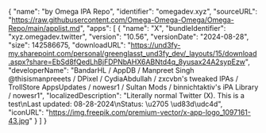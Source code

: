 {
  "name": "by Omega IPA Repo",
  "identifier": "omegadev.xyz",
  "sourceURL": "https://raw.githubusercontent.com/Omega-Omega-Omega/Omega-Repo/main/applist.md",
  "apps": [
    {
      "name": "X",
      "bundleIdentifier": "xyz.omegadev.twitter",
      "version": "10.56",
      "versionDate": "2024-08-28",
      "size": 142586675,
      "downloadURL": "https://und3fy-my.sharepoint.com/personal/greenglasst_und3fy_dev/_layouts/15/download.aspx?share=EbSd8fQedLhBjFDPNbAHX6ABNtd4q_8yusax24A2sypEzw",
      "developerName": "BandarHL / AppDB / Manpreet Singh @thisismanpreeets / DPixel / CydiaAbdullah / zxcvbn's tweaked IPAs / TrollStore AppsUpdates / nowesr1 / Sultan Mods / binnichtaktiv's iPA Library / nowesr1",
      "localizedDescription": "Literally normal Twitter (X). This is a test\nLast updated: 08-28-2024\nStatus: \u2705 \ud83d\udc4d",
      "iconURL": "https://img.freepik.com/premium-vector/x-app-logo_1097161-43.jpg"
    }
  ]
}
